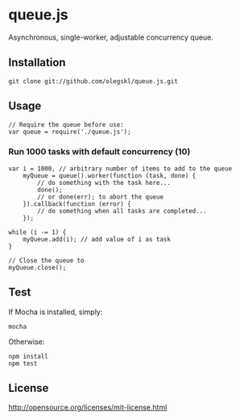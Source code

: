 # queue.js #

Asynchronous, single-worker, adjustable concurrency queue.

## Installation ##

    git clone git://github.com/olegskl/queue.js.git

## Usage ##

    // Require the queue before use:
    var queue = require('./queue.js');

### Run 1000 tasks with default concurrency (10) ###

    var i = 1000, // arbitrary number of items to add to the queue
        myQueue = queue().worker(function (task, done) {
            // do something with the task here...
            done();
            // or done(err); to abort the queue
        }).callback(function (error) {
            // do something when all tasks are completed...
        });

    while (i -= 1) {
        myQueue.add(i); // add value of i as task
    }

    // Close the queue to 
    myQueue.close();

## Test ##

If Mocha is installed, simply:

    mocha

Otherwise:

    npm install
    npm test

## License ##

http://opensource.org/licenses/mit-license.html